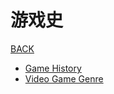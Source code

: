 # 游戏史

[BACK](https://8ku.github.io/note_other)

- [Game History](_post/GameHistory/gameHistory)
- [Video Game Genre](_post/GameHistory/VideoGameGenre)



